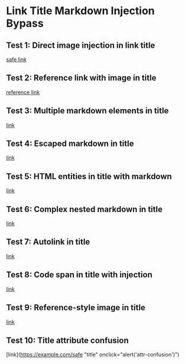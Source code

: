 # Link Title Markdown Injection Bypass

## Test 1: Direct image injection in link title
[safe link](https://example.com/safe "![malicious](javascript:alert('title-image'))")

## Test 2: Reference link with image in title
[reference link][ref]

[ref]: https://example.com/safe "![image](javascript:alert('ref-title'))"

## Test 3: Multiple markdown elements in title
[link](https://example.com/safe "Text with ![img](javascript:alert('multi')) and [link](javascript:alert('nested'))")

## Test 4: Escaped markdown in title  
[link](https://example.com/safe "\![escaped](javascript:alert('escaped-title'))")

## Test 5: HTML entities in title with markdown
[link](https://example.com/safe "&#91;&#33;&#91;test&#93;&#40;javascript&#58;alert&#41;&#93;")

## Test 6: Complex nested markdown in title
[link](https://example.com/safe "**bold ![image](javascript:alert('bold-title'))** text")

## Test 7: Autolink in title
[link](https://example.com/safe "Visit <javascript:alert('autolink-title')>")

## Test 8: Code span in title with injection
[link](https://example.com/safe "Code: `![inject](javascript:alert('code-title'))`")

## Test 9: Reference-style image in title
[link](https://example.com/safe "Image: ![ref][dangerous-ref]")

[dangerous-ref]: javascript:alert('ref-in-title')

## Test 10: Title attribute confusion
[link](https://example.com/safe "title" onclick="alert('attr-confusion')")
